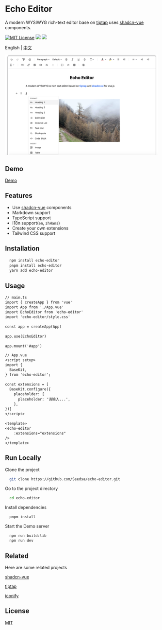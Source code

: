 # Echo Editor

A modern WYSIWYG rich-text editor base on [tiptap](https://tiptap.dev) uses [shadcn-vue](https://www.shadcn-vue.com/) components.

[![MIT License](https://img.shields.io/badge/License-MIT-green.svg)](https://choosealicense.com/licenses/mit/)
[![](https://img.shields.io/npm/v/echo-editor.svg?label=version)](https://www.npmjs.com/package/echo-editor)
[![](https://img.shields.io/npm/dependency-version/echo-editor/peer/vue?color=vue)](https://www.npmjs.com/package/echo-editor)

English | [中文](./README.zh-CN.md)

![App Screenshot](./screenshot/screenshot.png)

## Demo

[Demo](https://echo-editor.vercel.app/)

## Features

- Use [shadcn-vue](https://www.shadcn-vue.com/) components
- Markdown support
- TypeScript support
- I18n support(`en`, `zhHans`)
- Create your own extensions
- Tailwind CSS support

## Installation

```bash
  npm install echo-editor
  pnpm install echo-editor
  yarn add echo-editor
```

## Usage

```
// main.ts
import { createApp } from 'vue'
import App from './App.vue'
import EchoEditor from 'echo-editor'
import 'echo-editor/style.css'

const app = createApp(App)

app.use(EchoEditor)

app.mount('#app')

```

```
// App.vue
<script setup>
import {
  BaseKit,
} from 'echo-editor';

const extensions = [
  BaseKit.configure({
    placeholder: {
      placeholder: '请输入...',
    },
})]
</script>

<template>
<echo-editor
    :extensions="extensions"
/>
</template>
```

## Run Locally

Clone the project

```bash
  git clone https://github.com/Seedsa/echo-editor.git
```

Go to the project directory

```bash
  cd echo-editor
```

Install dependencies

```bash
  pnpm install
```

Start the Demo server

```bash
  npm run build:lib
  npm run dev
```

## Related

Here are some related projects

[shadcn-vue](https://www.shadcn-vue.com/)

[tiptap](https://tiptap.dev)

[iconify](https://icon-sets.iconify.design)

## License

[MIT](https://choosealicense.com/licenses/mit/)
